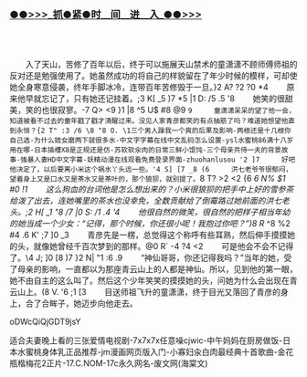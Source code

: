 </br>

<h3 class="heading-element" style="font-size:1.25em;font-weight:var(--base-text-weight-semibold, 600);color:#1F2328;font-family:-apple-system, BlinkMacSystemFont, &quot;background-color:#FFFFFF;">
	<a href="https://github.k596.com/cUuRtc.html">&#9679;&#9679;&#62;&#62;&#62;&#95;&#25235;&#9679;&#32039;&#9679;&#26102;&#95;&#95;&#38388;&#95;&#95;&#36827;&#95;&#95;&#20837;&#95;&#9679;&#9679;&#62;&#62;&#62;</a></h3>
</br>

</br>


　　入了天山，苦修了百年以后，终于可以施展天山禁术的童潇潇不顾师傅师祖的反对还是勉强使用了。她虽然成功的将自己的样貌留在了年少时候的模样，可却使她全身寒意侵袭，终年手脚冰冷，连带百年苦修毁于一旦。}2 A? ?2 ?0 *4 
　　原来他早就忘记了，只有她还记挂着。;3 K[ _5 )7 *5 |1 D: /5 .5 '8 
　　她笑的很甜美，笑的也很寂寥。-7 Q> <9 }1 |8 ^5 U$ #8 @9 `9 
　　童潇潇呆呆的望了他一会，知道被看不过去的童年戳了戳才清醒过来。没见人家青彦都笑的有点抽筋了吗？难道她想望他直到永恒？{2 T" :3 /6 \8 "8 O. \1三个男人躁我一个爽的后果及影响-两根还是十几根你自己选-为什么妓女磨两下就很多水-中文字字幕在线中文乱码怎么设置-ysl水蜜桃86满十八岁用在哪-日本插槽X8是正规还是仿-苏软软汆肉的日常三鲜小馄饨-三个母亲共侍一夫的背景故事-強暴人妻HD中文字幕-妖精动漫在线观看免费登录界面-zhuohanlusou '2 ]7 
　　好吧他决定了，以后要离小米这个祸水丫头远一些。'4 S] [7 _8 (6 
　　洪七老爷爷很郁闷，望着身上又是口水又是茶水又是茶叶的，那个狼狈，就别提了。`8 T? >2 <2 {6 *6 N% $1 #0 !1 
　　这么狗血的台词他是怎么想出来的？小米很狼狈的把手中上好的雪参茶给泼了出去，连她嘴里的茶水也没幸免，全数贡献给了倒霉路过她前面的洪七老头。;2 H[ _1 "8 /7 |0 S: /1 .4 '4 
　　他很自然的微笑，很自然的把样子相当年幼的她当成一个少女：“记得，那个时候，你还很小呢！我抱过你吧？”)8 R* ^8 %2 #4 .6 K' ;7 ]0 _3 
　　青彦先是一楞，总觉得这个称呼有些耳熟，然后伸手摸摸她的头，就像她曾经千百次梦到的那样。@0 R` -4 ?4 <2 
　　可是他会不会不记得了。\4 J; ]0 [8 )7 }2 N| "1 :6 .9 
　　“神仙哥哥，你还记得我吗？”当年的她，受了母亲的影响，一直都以为那座青云山上的人都是神仙。所以，见到他的第一眼，她不由自主的这么叫了。然后这个少年笑笑的摸摸她的头，问她为什么会出现在青云山上。(8 V. '6 ;1 [3 
　　目送师祖飞升的童潇潇，终于目光又落回了青彦的身上，合了合眸子，她迈步向他走去。


oDWcQiQjGDT9jsY

适合夫妻晚上看的三张爱情电视剧-7x7x7x任意噪cjwic-中午妈妈在厨房做饭-日本水蜜桃身体乳正品推荐-jm漫画网页版入门-小寡妇汆白肉最经典十首歌曲-金花瓶楷梅花2正片-17.C.NOM-17c永久网名-废文网(海棠文)

